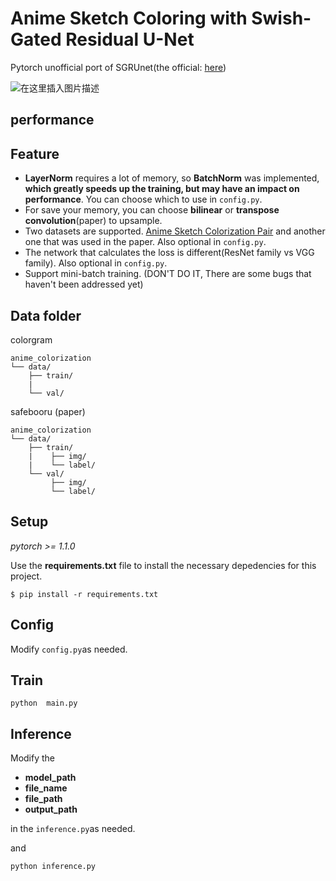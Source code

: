 # Anime Sketch Coloring with Swish-Gated Residual U-Net
Pytorch unofficial port of SGRUnet(the official: [here](https://github.com/pradeeplam/Anime-Sketch-Coloring-with-Swish-Gated-Residual-UNet))

![在这里插入图片描述](https://img-blog.csdnimg.cn/20200325151220770.png?x-oss-process=image/watermark,type_ZmFuZ3poZW5naGVpdGk,shadow_10,text_aHR0cHM6Ly9ibG9nLmNzZG4ubmV0L3FxXzQzNDk3ODQ1,size_16,color_FFFFFF,t_70)

## performance


## Feature

 - **LayerNorm** requires a lot of memory, so **BatchNorm** was implemented, **which greatly speeds up the training, but may have an impact on performance**. You can choose which to use in ```config.py```.
 - For save your memory, you can choose **bilinear** or **transpose convolution**(paper) to upsample.
 - Two datasets are supported. [Anime Sketch Colorization Pair](https://www.kaggle.com/ktaebum/anime-sketch-colorization-pair) and another one that was used in the paper. Also optional in ```config.py```.
 - The network that calculates the loss is different(ResNet family vs VGG family). Also optional in ```config.py```.
 - Support mini-batch training. (DON'T DO IT, There are some bugs that haven't been addressed yet)
 
## Data folder
colorgram  
```
anime_colorization
└── data/
    ├── train/
    |   
    └── val/
```

safebooru (paper)
```
anime_colorization
└── data/
    ├── train/
    |    ├── img/
    |    └── label/
    └── val/
         ├── img/
         └── label/
```

## Setup
*pytorch >= 1.1.0*

Use the **requirements.txt** file to install the necessary depedencies for this project.
```
$ pip install -r requirements.txt
```

## Config
Modify ```config.py```as needed.

## Train
```
python  main.py
```

## Inference
Modify the 
- **model_path**   
- **file_name**
- **file_path**
- **output_path**  

in the ```inference.py```as needed.

and
```
python inference.py
```
